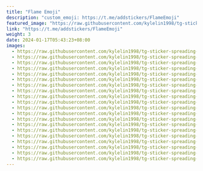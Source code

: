 ```yaml
---
title: "Flame Emoji"
description: "custom_emoji: https://t.me/addstickers/FlameEmoji"
featured_image: "https://raw.githubusercontent.com/kylelin1998/tg-sticker-spreading-worldwide-images/main/img/1a7700c5-ac90-43db-addf-bd867be2ba51.jpg"
link: "https://t.me/addstickers/FlameEmoji"
weight: 3
date: 2024-01-17T05:43:23+08:00
images:
  - https://raw.githubusercontent.com/kylelin1998/tg-sticker-spreading-worldwide-images/main/img/1a7700c5-ac90-43db-addf-bd867be2ba51.jpg
  - https://raw.githubusercontent.com/kylelin1998/tg-sticker-spreading-worldwide-images/main/img/3636b35b-c69e-41eb-8dad-1d4a35810b72.jpg
  - https://raw.githubusercontent.com/kylelin1998/tg-sticker-spreading-worldwide-images/main/img/cec6267f-2187-44f3-b6bf-9e783da16a8d.jpg
  - https://raw.githubusercontent.com/kylelin1998/tg-sticker-spreading-worldwide-images/main/img/42f7293c-aaf3-4d83-99b1-90bb5f957639.jpg
  - https://raw.githubusercontent.com/kylelin1998/tg-sticker-spreading-worldwide-images/main/img/5b760038-8a87-4ef8-aafb-bc08cc9158be.jpg
  - https://raw.githubusercontent.com/kylelin1998/tg-sticker-spreading-worldwide-images/main/img/882a15b1-d908-4bfc-b25f-6226a66db4c6.jpg
  - https://raw.githubusercontent.com/kylelin1998/tg-sticker-spreading-worldwide-images/main/img/5cf5cbf4-cd38-4942-87d2-5d36697d8355.jpg
  - https://raw.githubusercontent.com/kylelin1998/tg-sticker-spreading-worldwide-images/main/img/7a599eef-b80f-4ba0-9592-92be270c16fd.jpg
  - https://raw.githubusercontent.com/kylelin1998/tg-sticker-spreading-worldwide-images/main/img/c2692ff7-a8ae-4b93-ad29-d025a2488727.jpg
  - https://raw.githubusercontent.com/kylelin1998/tg-sticker-spreading-worldwide-images/main/img/d958098c-cd97-47fa-b077-8989748998e3.jpg
  - https://raw.githubusercontent.com/kylelin1998/tg-sticker-spreading-worldwide-images/main/img/9c2a6e43-628f-480b-b1de-aeca89bdbe56.jpg
  - https://raw.githubusercontent.com/kylelin1998/tg-sticker-spreading-worldwide-images/main/img/65a54597-02b3-45c2-a4e8-2fc2268e3fc3.jpg
  - https://raw.githubusercontent.com/kylelin1998/tg-sticker-spreading-worldwide-images/main/img/ddd4a5ce-6183-437a-b1c7-c0edbec2fab5.jpg
  - https://raw.githubusercontent.com/kylelin1998/tg-sticker-spreading-worldwide-images/main/img/2a38fa0d-f000-4e4e-8a26-74a655643aed.jpg
  - https://raw.githubusercontent.com/kylelin1998/tg-sticker-spreading-worldwide-images/main/img/6355cce2-c819-4445-9362-f3ba0129b417.jpg
  - https://raw.githubusercontent.com/kylelin1998/tg-sticker-spreading-worldwide-images/main/img/493cf1d0-9203-48cd-bc31-ba91243f3103.jpg
  - https://raw.githubusercontent.com/kylelin1998/tg-sticker-spreading-worldwide-images/main/img/a49439c2-3877-4707-9664-443fd5f98a14.jpg
  - https://raw.githubusercontent.com/kylelin1998/tg-sticker-spreading-worldwide-images/main/img/c238176e-3f9b-46ed-bff3-e3a8aab8d6f7.jpg
  - https://raw.githubusercontent.com/kylelin1998/tg-sticker-spreading-worldwide-images/main/img/5e9a38c5-c2ec-4ed4-a3e3-80c747c4ea49.jpg
  - https://raw.githubusercontent.com/kylelin1998/tg-sticker-spreading-worldwide-images/main/img/ab194445-95b9-4513-85b9-a4c6859e7b32.jpg
---
```

